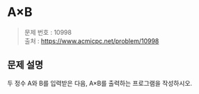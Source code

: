 # A×B

> 문제 번호 : 10998  
> 출처 : https://www.acmicpc.net/problem/10998

## 문제 설명

<p>두 정수 A와 B를 입력받은 다음, A×B를 출력하는 프로그램을 작성하시오.</p>

